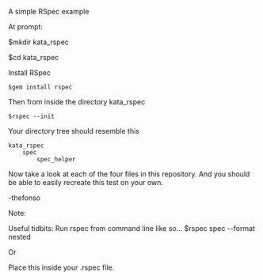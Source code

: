 A simple RSpec example

At prompt:

$mkdir kata_rspec

$cd kata_rspec

Install RSpec

    $gem install rspec
    
Then from inside the directory kata_rspec
    
    $rspec --init

Your directory tree should resemble this

    kata_rspec
        spec
            spec_helper


Now take a look at each of the four files in this repository. And you should be able to easily recreate this test on your own.

-thefonso




Note:

Useful tidbits:
Run rspec from command line like so...
$rspec spec --format nested

Or 

Place this inside your .rspec file.

